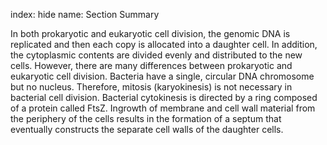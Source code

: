 index: hide
name: Section Summary

In both prokaryotic and eukaryotic cell division, the genomic DNA is replicated and then each copy is allocated into a daughter cell. In addition, the cytoplasmic contents are divided evenly and distributed to the new cells. However, there are many differences between prokaryotic and eukaryotic cell division. Bacteria have a single, circular DNA chromosome but no nucleus. Therefore, mitosis (karyokinesis) is not necessary in bacterial cell division. Bacterial cytokinesis is directed by a ring composed of a protein called FtsZ. Ingrowth of membrane and cell wall material from the periphery of the cells results in the formation of a septum that eventually constructs the separate cell walls of the daughter cells.
